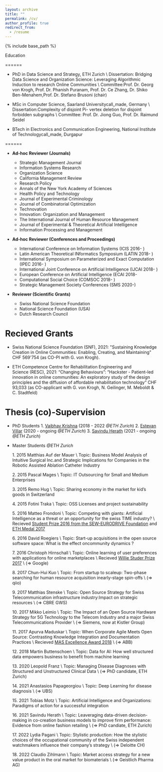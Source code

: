 ```yaml
---
layout: archive
title: ""
permalink: /cv/
author_profile: true
redirect_from:
  - /resume
---
```


{% include base_path %}

Education

======

* PhD in Data Science and Strategy, ETH Zurich \\
Dissertation: Bridging Data Science and Organization Science: Leveraging Algorithmic Induction to research Online Communities \\
Committee:Prof. Dr. Georg von Krogh, Prof. Dr. Phanish Puranam, Prof. Dr. Ce Zhang, Dr. Shiko Ben-Menahem,Prof. Dr. Stefano Brusoni (chair)

* MSc in Computer Science, Saarland Universitycall_made, Germany \\
Dissertation:Complexity of disjoint Pi- vertex deletion for disjoint forbidden subgraphs \\
Committee: Prof. Dr. Jiong Guo, Prof. Dr. Raimund Seidel

* BTech in Electronics and Communication Engineering, National Institute of Technologycall_made, Durgapur



======



* **Ad-hoc Reviewer (Journals)**
  * Strategic Management Journal
  * Information Systems Research
  * Organization Science
  * California Management Review
  * Research Policy
  * Annals of the New York Academy of Sciences
  * Health Policy and Technology
  * Journal of Experimental Criminology
  * Journal of Combinatorial Optimization
  * Technovation
  * Innovation: Organization and Management 
  * The International Journal of Human Resource Management
  * Journal of Experimental & Theoretical Artificial Intelligence
  * Information Processing and Management

* **Ad-hoc Reviewer (Conferences and Proceedings)**
  * International Conference on Information Systems (ICIS 2016- )
  * Latin American Theoretical INformatics Symposium (LATIN 2018- ) 
  * International Symposium on Parameterized and Exact Computation (IPEC 2016- ) 
  * International Joint Conference on Artificial Intelligence (IJCAI 2018- )
  * European Conference on Artificial Intelligence (ECAI 2018- 
  * Computational Social Choice (COMSOC 2018- )
  * Strategic Management Society Conferences (SMS 2020-)

* **Reviewer (Scientific Grants)**
  * Swiss National Science Foundation
  * National Science Foundation (USA)
  * Dutch Research Council
  
Recieved Grants
======
* Swiss National Science Foundation (SNF), 2021: "Sustaining Knowledge Creation in Online Communities: Enabling, Creating, and Maintaining" CHF 569'754 (as CO-PI with G. von Krogh).

* ETH Competence Centre for Rehabilitation Engineering and Science (RESC), 2021: “Changing Behaviours”: “Hackster - Patient-led innovation in online communities: An exploratory study of the design principles and the diffusion of affordable rehabilitation technology” CHF 93,033 (as CO-applicant with G. von Krogh, N. Geilinger, M. Meboldt & C. Stadtfeld)
 


Thesis (co)-Supervision
======
* PhD Students
  1\. [Vaibhav Krishna](https://smi.ethz.ch/group-people/phds/vaibhav.html) (2018 - 2022 *@ETH Zurich*)
  2\. [Estevan Villar](https://smi.ethz.ch/group-people/phds/estevan.html) (2020 - ongoing *@ETH Zurich*)
  3\. [Savindu Herath](https://smi.ethz.ch/group-people/phds/savindu.html) (2021 - ongoing  *@ETH Zurich*)

* Master Students *@ETH Zurich*

  1\.  2015 Matthias Auf der Mauer \\
          Topic: Business Model Analysis of Intuitive Surgical Inc.and Strategic Implications for Companies in the Robotic Assisted Ablation Catheter Industry

  2\. 2015 Pascal Mages  \\
          Topic: IT Outsourcing for Small and Medium Enterprises

  3\. 2015 Remo Hug \\ 
  Topic: Sharing economy in the market for kid’s goods in Switzerland

  4\. 2015 Fotini Traka \\ 
  Topic: OSS Licenses and project sustainability

  5\. 2016 Matteo Frondoni \\
   Topic: Competing with giants: Artificial Intelligence as a threat or an opportunity for the swiss TIME industry? \\
         Recieved [Student Prize 2016 from the SEW-EURODRIVE Foundation](https://smi.ethz.ch/news-events/newschannel1/2017/03/konstantinos-trantopolous-awarded-eth-medal.html) and [ETH Medal 2017](https://smi.ethz.ch/news-events/newschannel1/2017/11/awarded1.html) 

  6\. 2016 David Roegiers \\ 
       Topic: Start-up acquisitions in the open source software space: What is the effect oncommunity dynamics ? 

  7\. 2016 Christoph Hirnschall \\ 
    Topic: Online learning of user preferences with applications for online marketplaces \\
          Recieved [Willie Studer Prize 2017](https://smi.ethz.ch/news-events/newschannel1/2017/11/awarded1.html) \\ 
          (=> Google)

  8\. 2017 Chun-Hui Kuo \\ 
  Topic: From startup to scaleup: Two-phase searching for human resource acquisition inearly-stage spin-offs \\
   (=> qiio)

  9\. 2017 Matthias Stenske \\ 
  Topic:  Open Source Strategy for Swiss Telecommunication infrastructure industry:Impact on strategic resources \\ 
  (=> CBRE GWS)

  10\. 2017 Mikko Leimio \\ 
  Topic: The Impact of an Open Source Hardware Strategy for 5G Technology to the Telecom Industry and a major Swiss Telecommunications Provider \\ 
  (=> Siemens, now at Kistler Group)

  11\. 2017 Apurva Maduskar \\ 
  Topic: When Corporate Agile Meets Open Source: Contrasting Knowledge Integration and Documentation Practices \\
          Recieved [MAS Excellence Award 2018](https://smi.ethz.ch/news-events/newschannel1/2018/10/awarded2.html) \\ 
          (=> ABB)

  12\. 2018 Martin Buttenschoen \\ 
  Topic: Data for AI: How well structured data empowers business to benefit from machine learning

  13\. 2020 Leopold Franz \\ 
  Topic: Managing Disease Diagnoses with Structured and Unstructured Clinical Data \\ 
  (=> PhD candidate, ETH Zurich)

  14\. 2021 Anastasios Papageorgiou \\
     Topic: Deep Learning for disease diagnosis \\
      (=> UBS)

  15\. 2021 Tobias Motz \\
    Topic: Artificial Intelligence and Organizations: Paradigms of action for a successful integration

  16\. 2021 Savindu Herath \\ 
  Topic: Leaveraging data-driven decision-making in co-creation business models to improve firm performance: Evidence from online fashion retailing \\
   (=> PhD candiate, ETH Zurich)

  17\. 2022  Lydia Pagani \\
          Topic: Stylistic production: How the stylistic choices of the occupational community of the Swiss independent watchmakers influence their company’s strategy \\
           (=> Deloitte CH)

  18\. 2022 Claudio Zihlmann \\
          Topic: Market access strategy for a new value product in the oral market for biomaterials \\
          (=> Geistlich Pharma AG)
 




